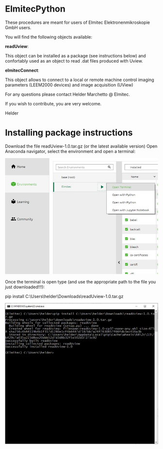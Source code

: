 # ElmitecPython

These procedures are meant for users of Elmitec Elektronenmikroskopie GmbH users.

You will find the following objects available:

**readUview**:

   This object can be installed as a package (see instructions below) and confortably used as an object to read .dat files produced with Uview.

**elmitecConnect**:

   This object allows to connect to a local or remote machine control imaging parameters (LEEM2000 devices) and image acquisition (UView)

For any questions please contact Helder Marchetto @ Elmitec.

If you wish to contribute, you are very welcome.

Helder

# Installing package instructions

Download the file readUview-1.0.tar.gz (or the latest available version)
Open Anaconda navigator, select the environment and open a terminal:

![Open terminal](/images/openTerminal.jpg)

Once the terminal is open type (and use the appropriate path to the file you just downloaded!!!):

pip install C:\Users\helder\Downloads\readUview-1.0.tar.gz

![PIP install](/images/pipInstall.jpg)




